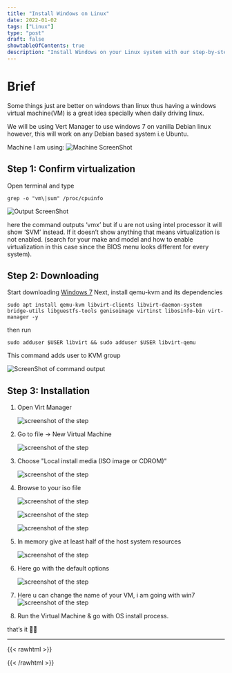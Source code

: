 ```yaml
---
title: "Install Windows on Linux"
date: 2022-01-02
tags: ["Linux"]
type: "post"
draft: false
showtableOfContents: true
description: "Install Windows on your Linux system with our step-by-step guide. Learn how to use virtualization software and run Windows applications seamlessly on Linux."
---
```


# Brief

Some things just are better on windows than linux thus having a windows virtual machine(VM) is a great idea specially when daily driving linux.

We will be using Vert Manager to use windows 7 on vanilla Debian linux however, this will work on any Debian based system i.e Ubuntu.

Machine I am using:
![Machine ScreenShot](/images/guides/windows7onlinux/machine-windows7Linux.png)

## Step 1: Confirm virtualization

Open terminal and type 
```
grep -o "vm\|sum" /proc/cpuinfo
```

![Output ScreenShot](/images/guides/windows7onlinux/virtualization-confirmation.png)

here the command outputs ‘vmx’ but if u are not using intel processor it will show ‘SVM’ instead. If it doesn’t show anything that means virtualization is not enabled. (search for your make and model and how to enable virtualization in this case since the BIOS menu looks different for every system).

## Step 2: Downloading

Start downloading [Windows 7](https://bit.ly/2R8XFXO)
Next, install qemu-kvm and its dependencies
```
sudo apt install qemu-kvm libvirt-clients libvirt-daemon-system bridge-utils libguestfs-tools genisoimage virtinst libosinfo-bin virt-manager -y
```
then run
```
sudo adduser $USER libvirt && sudo adduser $USER libvirt-qemu
```
This command adds user to KVM group

![ScreenShot of command output](/images/guides/windows7onlinux/KVM-group.png)

## Step 3: Installation

1. Open Virt Manager

    ![screenshot of the step](/images/guides/windows7onlinux/installing1.png)
2. Go to file -> New Virtual Machine

    ![screenshot of the step](/images/guides/windows7onlinux/installing2.png)
3. Choose "Local install media (ISO image or CDROM)"

    ![screenshot of the step](/images/guides/windows7onlinux/installing3.png)
4. Browse to your iso file

    ![screenshot of the step](/images/guides/windows7onlinux/installing4.png)

    ![screenshot of the step](/images/guides/windows7onlinux/installing5.png)

    ![screenshot of the step](/images/guides/windows7onlinux/installing6.png)

5. In memory give at least half of the host system resources

    ![screenshot of the step](/images/guides/windows7onlinux/installing7.png)
6. Here go with the default options

    ![screenshot of the step](/images/guides/windows7onlinux/installing8.png)

7. Here u can change the name of your VM, i am going with win7
    ![screenshot of the step](/images/guides/windows7onlinux/installing9.png)
    
8. Run the Virtual Machine & go with OS install process.

that’s it ✌🏽

-------------------------------------------------------------
{{< rawhtml >}} 
<script src="https://utteranc.es/client.js"
        repo="mansoorbarri/website"
        issue-term="title"
        theme="dark-blue"
        crossorigin="anonymous"
        async>
</script>
{{< /rawhtml >}}